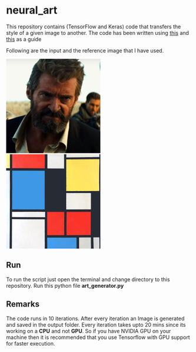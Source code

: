# neural_art

This repository contains (TensorFlow and Keras) code that transfers the 
style of a given image to another. The code has been written using [this][original] and [this][youtube] as a guide

Following are the input and the reference image that I have used.

<img src="/logan.jpg" width="256" height="256">
<img src="/styles/block.jpg" width="256" height="256">


## Run

To run the script just open the terminal and change directory to
this repository.
Run this python file **art_generator.py**


## Remarks

The code runs in 10 iterations.
After every iteration an Image is generated and saved in the output folder.
Every iteration takes upto 20 mins since its working on a **CPU** and not **GPU**.
So if you have NVIDIA GPU on your machine then it is recommended that you use 
Tensorflow with GPU support for faster execution. 



[original]: https://github.com/hnarayanan/artistic-style-transfer/blob/master/notebooks/6_Artistic_style_transfer_with_a_repurposed_VGG_Net_16.ipynb

[youtube]: https://www.youtube.com/watch?v=Oex0eWoU7AQ&feature=youtu.be